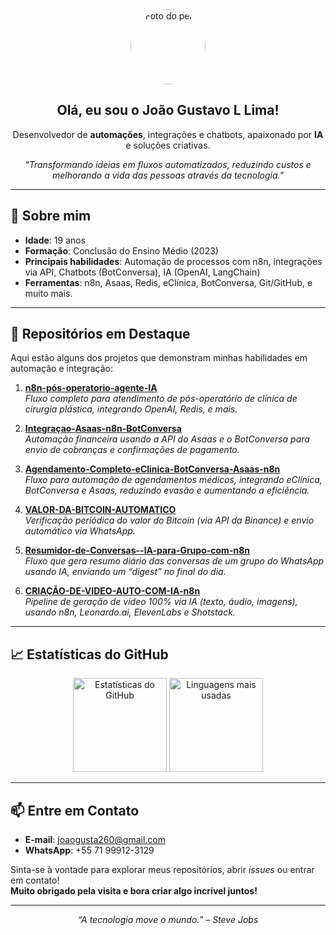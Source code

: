 <!-- 
    README de exemplo para o perfil GitHub de "joaogusta260".
    Para ativar este README no seu perfil, crie um repositório com o mesmo nome do seu usuário:
    joaogusta260/joaogusta260
    E coloque este arquivo como README.md na raiz.
-->

<div align="center">
  <img src="https://github.com/joaogusta260.png" width="120" style="border-radius: 50%;" alt="Foto do perfil" />
  <h2>Olá, eu sou o João Gustavo L Lima!</h2>
  <p>
    Desenvolvedor de <strong>automações</strong>, integrações e chatbots, 
    apaixonado por <strong>IA</strong> e soluções criativas.
  </p>
  <p>
    <em>
      "Transformando ideias em fluxos automatizados, reduzindo custos e melhorando a vida das pessoas através da tecnologia."
    </em>
  </p>
</div>

---

## 🚀 Sobre mim
- **Idade**: 19 anos  
- **Formação**: Conclusão do Ensino Médio (2023)  
- **Principais habilidades**: Automação de processos com n8n, integrações via API, Chatbots (BotConversa), IA (OpenAI, LangChain)  
- **Ferramentas**: n8n, Asaas, Redis, eClínica, BotConversa, Git/GitHub, e muito mais.

---

## 🌟 Repositórios em Destaque
Aqui estão alguns dos projetos que demonstram minhas habilidades em automação e integração:

1. **[n8n-pós-operatorio-agente-IA](https://github.com/joaogusta260/n8n-pos-operatorio-agente-IA)**  
   _Fluxo completo para atendimento de pós-operatório de clínica de cirurgia plástica, integrando OpenAI, Redis, e mais._

2. **[Integraçao-Asaas-n8n-BotConversa](https://github.com/joaogusta260/Integracao-Asaas-n8n-BotConversa)**  
   _Automação financeira usando a API do Asaas e o BotConversa para envio de cobranças e confirmações de pagamento._

3. **[Agendamento-Completo-eClinica-BotConversa-Asaas-n8n](https://github.com/joaogusta260/Agendamento-Completo-eClinica-BotConversa-Asaas-n8n)**  
   _Fluxo para automação de agendamentos médicos, integrando eClínica, BotConversa e Asaas, reduzindo evasão e aumentando a eficiência._

4. **[VALOR-DA-BITCOIN-AUTOMATICO](https://github.com/joaogusta260/VALOR-DA-BITCOIN-AUTOMATICO)**  
   _Verificação periódica do valor do Bitcoin (via API da Binance) e envio automático via WhatsApp._

5. **[Resumidor-de-Conversas--IA-para-Grupo-com-n8n](https://github.com/joaogusta260/Resumidor-de-Conversas--IA-para-Grupo-com-n8n)**  
   _Fluxo que gera resumo diário das conversas de um grupo do WhatsApp usando IA, enviando um “digest” no final do dia._

6. **[CRIAÇÃO-DE-VIDEO-AUTO-COM-IA-n8n](https://github.com/joaogusta260/CRIA%C3%87%C3%83O-DE-VIDEO-AUTO-COM-IA-n8n)**  
   _Pipeline de geração de vídeo 100% via IA (texto, áudio, imagens), usando n8n, Leonardo.ai, ElevenLabs e Shotstack._

---

## 📈 Estatísticas do GitHub
<div align="center">
  <img src="https://github-readme-stats.vercel.app/api?username=joaogusta260&show_icons=true&theme=radical" alt="Estatísticas do GitHub" height="150"/>
  <img src="https://github-readme-stats.vercel.app/api/top-langs/?username=joaogusta260&layout=compact&theme=radical" alt="Linguagens mais usadas" height="150"/>
</div>

---

## 📫 Entre em Contato
- **E-mail**: [joaogusta260@gmail.com](mailto:joaogusta260@gmail.com)
- **WhatsApp**: +55 71 99912-3129

Sinta-se à vontade para explorar meus repositórios, abrir _issues_ ou entrar em contato!  
**Muito obrigado pela visita e bora criar algo incrível juntos!** 

---
<p align="center">
  <em>“A tecnologia move o mundo.” – Steve Jobs</em>
</p>
